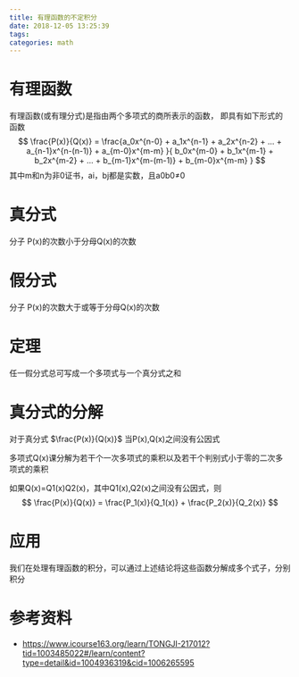 ```yaml
---
title: 有理函数的不定积分
date: 2018-12-05 13:25:39
tags:
categories: math
---
```


# 有理函数

有理函数(或有理分式)是指由两个多项式的商所表示的函数， 即具有如下形式的函数
$$
\frac{P(x)}{Q(x)} = \frac{a_0x^{n-0} + a_1x^{n-1} + a_2x^{n-2} + ... + a_{n-1}x^{n-(n-1)} + a_{m-0}x^{m-m} }{ b_0x^{m-0} + b_1x^{m-1} + b_2x^{m-2} + ... + b_{m-1}x^{m-(m-1)} + b_{m-0}x^{m-m} }
$$
其中m和n为非0证书，ai，bj都是实数，且a0b0≠0

# 真分式

分子 P(x)的次数小于分母Q(x)的次数

# 假分式

分子 P(x)的次数大于或等于分母Q(x)的次数 

# 定理

任一假分式总可写成一个多项式与一个真分式之和

# 真分式的分解

对于真分式 $\frac{P(x)}{Q(x)}$ 当P(x),Q(x)之间没有公因式

多项式Q(x)课分解为若干个一次多项式的乘积以及若干个判别式小于零的二次多项式的乘积

如果Q(x)=Q1(x)Q2(x)，其中Q1(x),Q2(x)之间没有公因式，则
$$
\frac{P(x)}{Q(x)} = \frac{P_1(x)}{Q_1(x)} + \frac{P_2(x)}{Q_2(x)}
$$

# 应用

我们在处理有理函数的积分，可以通过上述结论将这些函数分解成多个式子，分别积分



# 参考资料

- https://www.icourse163.org/learn/TONGJI-217012?tid=1003485022#/learn/content?type=detail&id=1004936319&cid=1006265595